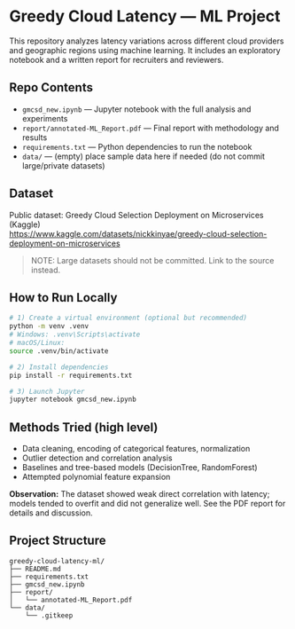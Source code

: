 # Greedy Cloud Latency — ML Project

This repository analyzes latency variations across different cloud providers and geographic regions using machine learning.
It includes an exploratory notebook and a written report for recruiters and reviewers.

## Repo Contents
- `gmcsd_new.ipynb` — Jupyter notebook with the full analysis and experiments
- `report/annotated-ML_Report.pdf` — Final report with methodology and results
- `requirements.txt` — Python dependencies to run the notebook
- `data/` — (empty) place sample data here if needed (do not commit large/private datasets)

## Dataset
Public dataset: Greedy Cloud Selection Deployment on Microservices (Kaggle)  
https://www.kaggle.com/datasets/nickkinyae/greedy-cloud-selection-deployment-on-microservices

> NOTE: Large datasets should not be committed. Link to the source instead.

## How to Run Locally
```bash
# 1) Create a virtual environment (optional but recommended)
python -m venv .venv
# Windows: .venv\Scripts\activate
# macOS/Linux:
source .venv/bin/activate

# 2) Install dependencies
pip install -r requirements.txt

# 3) Launch Jupyter
jupyter notebook gmcsd_new.ipynb
```

## Methods Tried (high level)
- Data cleaning, encoding of categorical features, normalization
- Outlier detection and correlation analysis
- Baselines and tree-based models (DecisionTree, RandomForest)
- Attempted polynomial feature expansion

**Observation:** The dataset showed weak direct correlation with latency; models tended to overfit and did not generalize well. See the PDF report for details and discussion.

## Project Structure
```
greedy-cloud-latency-ml/
├── README.md
├── requirements.txt
├── gmcsd_new.ipynb
├── report/
│   └── annotated-ML_Report.pdf
└── data/
    └── .gitkeep
```

